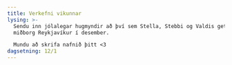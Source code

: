 ```yaml
---
title: Verkefni vikunnar
lysing: >-
  Sendu inn jólalegar hugmyndir að því sem Stella, Stebbi og Valdis geta gert í
  miðborg Reykjavíkur í desember. 

  Mundu að skrifa nafnið þitt <3
dagsetning: 12/1
---
```



